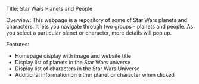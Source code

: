 Title: Star Wars Planets and People 

Overview:
This webpage is a repository of some of Star Wars planets and characters.
It lets you navigate through two groups - planets and people. As you select a particular planet or character, more details will pop up.

Features:
* Homepage display with image and website title
* Display list of planets in the Star Wars universe
* Display list of characters in the Star Wars Universe
* Additional information on either planet or character when clicked

